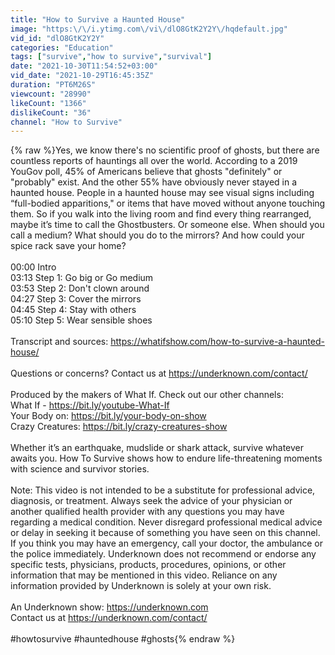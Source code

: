 ```yaml
---
title: "How to Survive a Haunted House"
image: "https:\/\/i.ytimg.com\/vi\/dlO8GtK2Y2Y\/hqdefault.jpg"
vid_id: "dlO8GtK2Y2Y"
categories: "Education"
tags: ["survive","how to survive","survival"]
date: "2021-10-30T11:54:52+03:00"
vid_date: "2021-10-29T16:45:35Z"
duration: "PT6M26S"
viewcount: "28990"
likeCount: "1366"
dislikeCount: "36"
channel: "How to Survive"
---
```

{% raw %}Yes, we know there's no scientific proof of ghosts, but there are countless reports of hauntings all over the world. According to a 2019 YouGov poll, 45% of Americans believe that ghosts &quot;definitely&quot; or &quot;probably&quot; exist. And the other 55% have obviously never stayed in a haunted house. People in a haunted house may see visual signs including “full-bodied apparitions,&quot; or items that have moved without anyone touching them. So if you walk into the living room and find every thing rearranged, maybe it’s time to call the Ghostbusters. Or someone else. When should you call a medium? What should you do to the mirrors? And how could your spice rack save your home?<br /><br />00:00 Intro<br />03:13 Step 1: Go big or Go medium  <br />03:53 Step 2: Don't clown around<br />04:27 Step 3: Cover the mirrors <br />04:45 Step 4: Stay with others  <br />05:10 Step 5: Wear sensible shoes <br /><br />Transcript and sources: <a rel="nofollow" target="blank" href="https://whatifshow.com/how-to-survive-a-haunted-house/">https://whatifshow.com/how-to-survive-a-haunted-house/</a><br /><br />Questions or concerns? Contact us at <a rel="nofollow" target="blank" href="https://underknown.com/contact/">https://underknown.com/contact/</a><br /><br />Produced by the makers of What If. Check out our other channels:<br />What If - <a rel="nofollow" target="blank" href="https://bit.ly/youtube-What-If">https://bit.ly/youtube-What-If</a><br />Your Body on: <a rel="nofollow" target="blank" href="https://bit.ly/your-body-on-show">https://bit.ly/your-body-on-show</a><br />Crazy Creatures: <a rel="nofollow" target="blank" href="https://bit.ly/crazy-creatures-show">https://bit.ly/crazy-creatures-show</a><br /><br />Whether it’s an earthquake, mudslide or shark attack, survive whatever awaits you. How To Survive shows how to endure life-threatening moments with science and survivor stories.<br /><br />Note: This video is not intended to be a substitute for professional advice, diagnosis, or treatment. Always seek the advice of your physician or another qualified health provider with any questions you may have regarding a medical condition. Never disregard professional medical advice or delay in seeking it because of something you have seen on this channel. If you think you may have an emergency, call your doctor, the ambulance or the police immediately. Underknown does not recommend or endorse any specific tests, physicians, products, procedures, opinions, or other information that may be mentioned in this video. Reliance on any information provided by Underknown is solely at your own risk.<br /><br />An Underknown show: <a rel="nofollow" target="blank" href="https://underknown.com">https://underknown.com</a><br />Contact us at <a rel="nofollow" target="blank" href="https://underknown.com/contact/">https://underknown.com/contact/</a><br /><br />#howtosurvive #hauntedhouse #ghosts{% endraw %}
